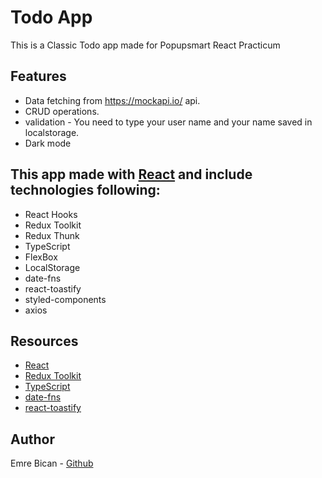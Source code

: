 # Todo App

This is a Classic Todo app made for Popupsmart React Practicum

## Features

- Data fetching from https://mockapi.io/ api.
- CRUD operations.
- validation - You need to type your user name and your name saved in localstorage.
- Dark mode

## This app made with [React](https://reactjs.org/) and include technologies following:

- React Hooks
- Redux Toolkit
- Redux Thunk
- TypeScript
- FlexBox
- LocalStorage
- date-fns
- react-toastify
- styled-components
- axios

## Resources

- [React](https://reactjs.org/)
- [Redux Toolkit](https://redux-toolkit.js.org/)
- [TypeScript](https://www.typescriptlang.org/)
- [date-fns](https://date-fns.org/)
- [react-toastify](https://fkhadra.github.io/react-toastify/introduction/)

## Author

Emre Bican - [Github](https://github.com/emrebican)